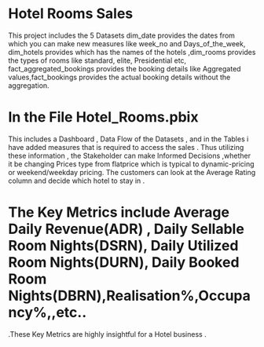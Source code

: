 # Hotel Rooms Sales 
This project includes the 5 Datasets dim_date provides the dates from which you can make new measures like week_no and Days_of_the_week,
dim_hotels provides which has the names of the hotels ,dim_rooms provides the types of rooms like standard, elite, Presidential etc,
fact_aggregated_bookings provides the booking details like Aggregated values,fact_bookings provides the actual booking details without the aggregation.

# In the File Hotel_Rooms.pbix
This includes a Dashboard , Data Flow of the Datasets , and in the Tables i have added measures that is required to access the sales .
Thus utilizing these information , the Stakeholder can make Informed Decisions ,whether it be changing Prices type from flatprice which is typical to dynamic-pricing or weekend/weekday pricing.
The customers can look at the Average Rating column and decide which hotel to stay in .
# The Key Metrics include Average Daily Revenue(ADR) , Daily Sellable Room Nights(DSRN), Daily Utilized Room Nights(DURN), Daily Booked Room Nights(DBRN),Realisation%,Occupancy%,,etc..
.These Key Metrics are highly insightful for a Hotel business .
